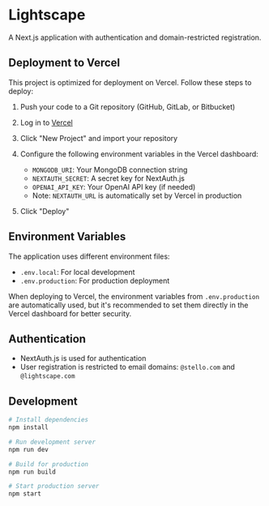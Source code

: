 # Lightscape

A Next.js application with authentication and domain-restricted registration.

## Deployment to Vercel

This project is optimized for deployment on Vercel. Follow these steps to deploy:

1. Push your code to a Git repository (GitHub, GitLab, or Bitbucket)
2. Log in to [Vercel](https://vercel.com)
3. Click "New Project" and import your repository
4. Configure the following environment variables in the Vercel dashboard:
   - `MONGODB_URI`: Your MongoDB connection string
   - `NEXTAUTH_SECRET`: A secret key for NextAuth.js
   - `OPENAI_API_KEY`: Your OpenAI API key (if needed)
   - Note: `NEXTAUTH_URL` is automatically set by Vercel in production

5. Click "Deploy"

## Environment Variables

The application uses different environment files:
- `.env.local`: For local development
- `.env.production`: For production deployment

When deploying to Vercel, the environment variables from `.env.production` are automatically used, but it's recommended to set them directly in the Vercel dashboard for better security.

## Authentication

- NextAuth.js is used for authentication
- User registration is restricted to email domains: `@stello.com` and `@lightscape.com`

## Development

```bash
# Install dependencies
npm install

# Run development server
npm run dev

# Build for production
npm run build

# Start production server
npm start
``` 